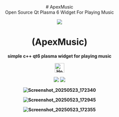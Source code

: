 <div align="center">
# ApexMusic
<div align="center">
Open Source Qt Plasma 6 Widget For Playing Music

<p align="center">
  <img src="https://i.postimg.cc/JhMRf2RZ/claudemods-03-17-2025.gif">
</p>

<h1 align="center">(ApexMusic)</h1>

<strong>simple c++ qt6 plasma widget for playing music<strong>


<div align="center">
  <a href="https://www.deepseek.com/" target="_blank">
    <img alt="Homepage" src="https://i.postimg.cc/Hs2vbbZ8/Deep-Seek-Homepage.png" style="height: 30px; width: auto;">
  </a>


  <a href="https://archlinux.org/" target="_blank"><img src="https://img.shields.io/badge/OS-Arch-0000FF?style=for-the-badge&logo=linux" /></a>
<a href="https://cachyos.org/" target="_blank"><img src="https://img.shields.io/badge/DISTRO-CachyOS-00FFFF?style=for-the-badge&logo=CachyOS" /></a>



![Screenshot_20250523_172340](https://github.com/user-attachments/assets/9c63cb5a-1ce4-4b30-84c0-17f87e9a3118)

![Screenshot_20250523_172945](https://github.com/user-attachments/assets/2eede114-bcc2-4f55-8101-615b9c20b409)

![Screenshot_20250523_172355](https://github.com/user-attachments/assets/f36b7311-49ba-4115-9883-99a5cc4c4ce6)
